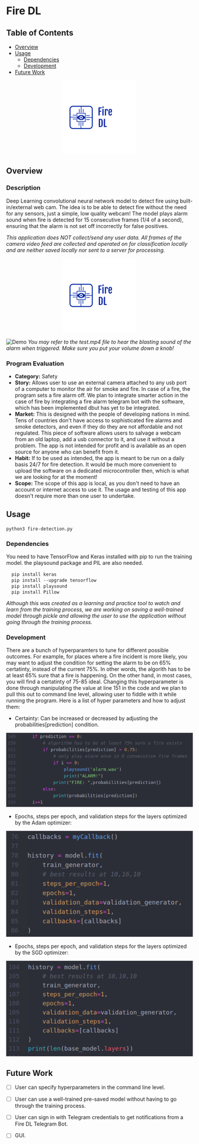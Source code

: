 # Fire DL

## Table of Contents
- [Overview](#Overview)
- [Usage](#Usage)
  - [Dependencies](#Dependencies)
  - [Development](#Development)
- [Future Work](#Future\Work)

<p align="center">
  <a href="https://github.com/MohamedAli2310/Fire-Detection-DL-Model" target="_blank">
    <img alt="GitHub release" src="firedl.png">
  </a>

</p>

## Overview
### Description
Deep Learning convolutional neural network model to detect fire using built-in/external web cam. The idea is to be able to detect fire without the need for any sensors, just a simple, low quality webcam!
The model plays alarm sound when fire is detected for 15 consecutive frames (1/4 of a second), ensuring that the alarm is not set off incorrectly for false positives.

*This application does NOT collect/send any user data. All frames of the camera video feed are collected and operated on for classification locally and are neither saved locally nor sent to a server for processing.*

<p align="center">
  <img src="firedl.png" alt="logo"/>
</p>

![Demo](test.gif)
*You may refer to the test.mp4 file to hear the blasting sound of the alarm when triggered. Make sure you put your volume down a knob!*

### Program Evaluation
- **Category:** Safety
- **Story:** Allows user to use an external camera attached to any usb port of a computer to monitor the air for smoke and fire. In case of a fire, the program sets a fire alarm off. We plan to integrate smarter action in the case of fire by integrating a fire alarm telegram bot with the software, which has been implemented dbut has yet to be integrated.
- **Market:** This is designed with the people of developing nations in mind. Tens of countries don't have access to sophisticated fire alarms and smoke detectors, and even if they do they are not affordable and not regulated. This piece of software allows users to salvage a webcam from an old laptop, add a usb connector to it, and use it without a problem. The app is not intended for profit and is available as an open source for anyone who can benefit from it.
- **Habit:** If to be used as intended, the app is meant to be run on a daily basis 24/7 for fire detection. It would be much more convenient to upload the software on a dedicated microcontroller then, which is what we are looking for at the moment!
- **Scope:** The scope of this app is local, as you don't need to have an account or internet access to use it. The usage and testing of this app doesn't require more than one user to undertake.

## Usage
```shell
python3 fire-detection.py
```
### Dependencies
You need to have TensorFlow and Keras installed with pip to run the training model. the playsound package and PIL are also needed. 
```shell
  pip install keras
  pip install --upgrade tensorflow
  pip install playsound
  pip install Pillow
```
*Although this was created as a learning and practice tool to watch and learn from the training process, we are working on saving a well-trained model through pickle and allowing the user to use the application without going through the training process.*

### Development
There are a bunch of hyperparamters to tune for different possible outcomes. For example, for places where a fire incident is more likely, you may want to adjust the condition for setting the alarm to be on 65% certatinty, instead of the current 75%. In other words, the algorith has to be at least 65% sure that a fire is happening. On the other hand, in most cases, you will find a certatinty of 75-85 ideal. Changing this hyperparameter is done through manipulating the value at line 151 in the code and we plan to pull this out to command line level, allowing user to fiddle with it while running the program. Here is a list of hyper parameters and how to adjust them:

* Certainty: 
Can be increased or decreased by adjusting the probabilities[prediction] condition.
<p align="center">
  <img src="certainty.png" alt="certainty"/>
</p>

* Epochs, steps per epoch, and validation steps for the layers optimized by the Adam optimizer:
<p align="center">
  <img src="before.png" alt="Adam hyperparams"/>
</p>

* Epochs, steps per epoch, and validation steps for the layers optimized by the SGD optimizer:
<p align="center">
  <img src="after.png" alt="SGD hyperparams"/>
</p>

## Future Work

- [ ] User can specify hyperparameters in the command line level.
- [ ] User can use a well-trained pre-saved model without having to go through the training process.
- [ ] User can sign in with Telegram credentials to get notifications from a Fire DL Telegram Bot.
- [ ] GUI. 

